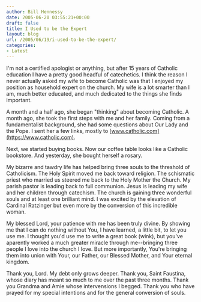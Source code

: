 ```yaml
---
author: Bill Hennessy
date: 2005-06-20 03:55:21+00:00
draft: false
title: I Used to be the Expert
layout: blog
url: /2005/06/19/i-used-to-be-the-expert/
categories:
- Latest
---
```


I'm not a certified apologist or anything, but after 15 years of Catholic education I have a pretty good headful of catechetics.   I think the reason I never actually asked my wife to become Catholic was that I enjoyed my position as household expert on the church.  My wife is a lot smarter than I am, much better educated, and much dedicated to the things she finds important.

A month and a half ago, she began "thinking" about becoming Catholic.  A month ago, she took the first steps with me and her family.  Coming from a fundamentalist background, she had some questions about Our Lady and the Pope.  I sent her a few links, mostly to [www.catholic.com](https://www.catholic.com).

Next, we started buying books.   Now our coffee table looks like a Catholic bookstore.  And yesterday, she bought herself a rosary.

My bizarre and tawdry life has helped bring three souls to the threshold of Catholicism.  The Holy Spirit moved me back toward religion.  The schismatic priest who married us steered me back to the Holy Mother the Church.  My parish pastor is leading back to full communion.  Jesus is leading my wife and her children through catechism.  The church is gaining three wonderful souls and at least one brilliant mind.  I was excited by the elevation of Cardinal Ratzinger but even more by the conversion of this incredible woman.

My blessed Lord, your patience with me has been truly divine.   By showing me that I can do nothing without You, I have learned, a little bit, to let you use me.  I thought you'd use me to write a great book (wink), but you've aparently worked a much greater miracle through me--bringing three people I love into the church I love.  But more importantly, You're bringing them into union with Your, our Father, our Blessed Mother, and Your eternal kingdom.

Thank you, Lord.  My debt only grows deeper.  Thank you, Saint Faustina, whose diary has meant so much to me over the past three months.  Thank you Grandma and Amie whose intervensions I begged.  Thank you who have prayed for my special intentions and for the general conversion of souls.

  
